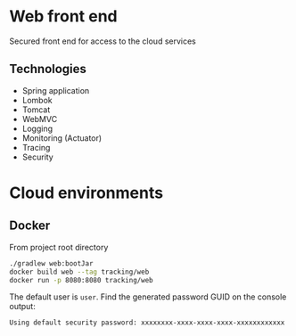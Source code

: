 # Web front end

Secured front end for access to the cloud services

## Technologies

- Spring application
- Lombok
- Tomcat
- WebMVC
- Logging
- Monitoring (Actuator)
- Tracing
- Security

# Cloud environments

## Docker

From project root directory

```bash
./gradlew web:bootJar
docker build web --tag tracking/web
docker run -p 8080:8080 tracking/web
```

The default user is `user`. Find the generated password GUID on the console output:

```
Using default security password: xxxxxxxx-xxxx-xxxx-xxxx-xxxxxxxxxxxx
```

